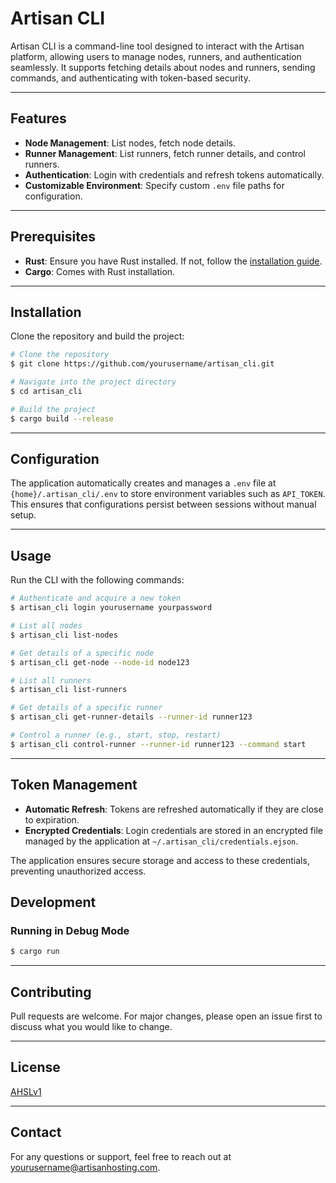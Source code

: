 # Artisan CLI

Artisan CLI is a command-line tool designed to interact with the Artisan platform, allowing users to manage nodes, runners, and authentication seamlessly. It supports fetching details about nodes and runners, sending commands, and authenticating with token-based security.

---

## Features
- **Node Management**: List nodes, fetch node details.
- **Runner Management**: List runners, fetch runner details, and control runners.
- **Authentication**: Login with credentials and refresh tokens automatically.
- **Customizable Environment**: Specify custom `.env` file paths for configuration.

---

## Prerequisites
- **Rust**: Ensure you have Rust installed. If not, follow the [installation guide](https://www.rust-lang.org/tools/install).
- **Cargo**: Comes with Rust installation.

---

## Installation
Clone the repository and build the project:

```sh
# Clone the repository
$ git clone https://github.com/yourusername/artisan_cli.git

# Navigate into the project directory
$ cd artisan_cli

# Build the project
$ cargo build --release
```

---

## Configuration
The application automatically creates and manages a `.env` file at `{home}/.artisan_cli/.env` to store environment variables such as `API_TOKEN`. This ensures that configurations persist between sessions without manual setup.

---

## Usage
Run the CLI with the following commands:

```sh
# Authenticate and acquire a new token
$ artisan_cli login yourusername yourpassword

# List all nodes
$ artisan_cli list-nodes

# Get details of a specific node
$ artisan_cli get-node --node-id node123

# List all runners
$ artisan_cli list-runners

# Get details of a specific runner
$ artisan_cli get-runner-details --runner-id runner123

# Control a runner (e.g., start, stop, restart)
$ artisan_cli control-runner --runner-id runner123 --command start
```

---

## Token Management
- **Automatic Refresh**: Tokens are refreshed automatically if they are close to expiration.
- **Encrypted Credentials**: Login credentials are stored in an encrypted file managed by the application at `~/.artisan_cli/credentials.ejson`.

The application ensures secure storage and access to these credentials, preventing unauthorized access.

## Development
### Running in Debug Mode
```sh
$ cargo run
```

---

## Contributing
Pull requests are welcome. For major changes, please open an issue first to discuss what you would like to change.

---

## License
[AHSLv1](License)

---

## Contact
For any questions or support, feel free to reach out at yourusername@artisanhosting.com.

